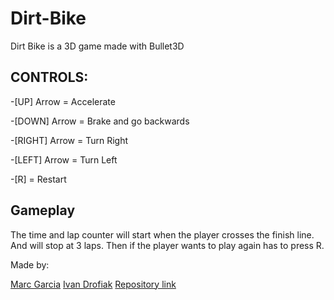 # Dirt-Bike

Dirt Bike is a 3D game made with Bullet3D

CONTROLS:
--------

 -[UP] Arrow	      = Accelerate

 -[DOWN] Arrow	      = Brake and go backwards

 -[RIGHT] Arrow	      = Turn Right

 -[LEFT] Arrow	      = Turn Left

 -[R]		      = Restart

Gameplay
--------
The time and lap counter will start when the player crosses the finish line.
And will stop at 3 laps. Then if the player wants to play again has to press R.

Made by:

[Marc Garcia](https://github.com/MaxitoSama)
[Ivan Drofiak](https://github.com/FurryGhoul)
[Repository link](https://github.com/FurryGhoul/Dirt-Bike)
